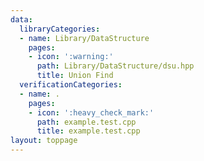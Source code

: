 ```yaml
---
data:
  libraryCategories:
  - name: Library/DataStructure
    pages:
    - icon: ':warning:'
      path: Library/DataStructure/dsu.hpp
      title: Union Find
  verificationCategories:
  - name: .
    pages:
    - icon: ':heavy_check_mark:'
      path: example.test.cpp
      title: example.test.cpp
layout: toppage
---
```


